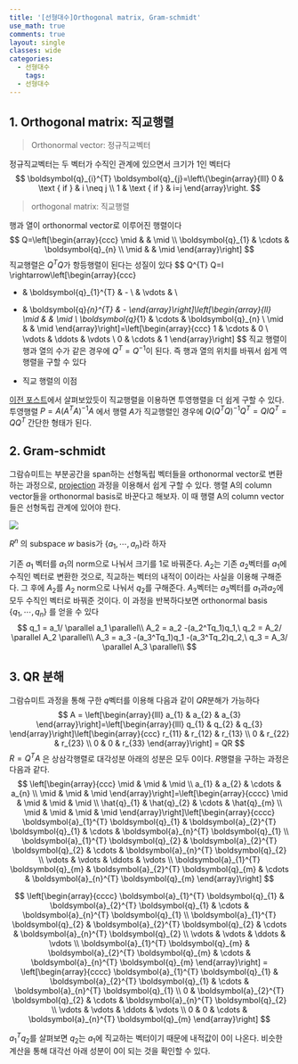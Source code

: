 ```yaml
---
title: '[선형대수]Orthogonal matrix, Gram-schmidt'
use_math: true
comments: true
layout: single
classes: wide
categories:
  - 선형대수
    tags:
  - 선형대수
---
```


## 1. Orthogonal matrix: 직교행렬

> Orthonormal vector: 정규직교벡터

정규직교벡터는 두 벡터가 수직인 관계에 있으면서 크기가 1인 벡터다
$$
\boldsymbol{q}_{i}^{T} \boldsymbol{q}_{j}=\left\{\begin{array}{lll}
0 & \text { if } & i \neq j \\
1 & \text { if } & i=j
\end{array}\right.
$$

> orthogonal matrix: 직교행렬

행과 열이 orthonormal vector로 이루어진 행렬이다
$$
Q=\left[\begin{array}{ccc}
\mid & & \mid \\
\boldsymbol{q}_{1} & \cdots & \boldsymbol{q}_{n} \\
\mid & & \mid
\end{array}\right]
$$
직교행렬은 $Q^TQ$가 항등행렬이 된다는 성질이 있다
$$
Q^{T} Q=I \rightarrow\left[\begin{array}{ccc}
- & \boldsymbol{q}_{1}^{T} & - \\
& \vdots & \\
- & \boldsymbol{q}_{n}^{T} & -
\end{array}\right]\left[\begin{array}{ll}
\mid & & \mid \\
\boldsymbol{q}_{1} & \cdots & \boldsymbol{q}_{n} \\
\mid & & \mid
\end{array}\right]=\left[\begin{array}{ccc}
1 & \cdots & 0 \\
\vdots & \ddots & \vdots \\
0 & \cdots & 1
\end{array}\right]
$$
직교 행렬이 행과 열의 수가 같은 경우에 $Q^T=Q^{-1}$이 된다. 즉 행과 열의 위치를 바꿔서 쉽게 역행렬을 구할 수 있다

- 직교 행렬의 이점

[이전 포스트](https://whdbfla6.github.io/%EC%84%A0%ED%98%95%EB%8C%80%EC%88%98/%EC%84%A0%ED%98%95%EB%8C%80%EC%88%98-Linear-combinations,-span,-basis-vector/)에서 살펴보았듯이 직교행렬을 이용하면 투영행렬을 더 쉽게 구할 수 있다. 투영행렬 $P=A(A^TA)^{−1}A$ 에서 행렬 $A$가 직교행렬인 경우에 $Q(Q^TQ)^{−1}Q^T=QIQ^T=QQ^T$ 간단한 형태가 된다. 

## 2. Gram-schmidt 

그람슈미트는 부분공간을 span하는 선형독립 벡터들을 orthonormal vector로 변환하는 과정으로, [projection](https://whdbfla6.github.io/%EC%84%A0%ED%98%95%EB%8C%80%EC%88%98/%EC%84%A0%ED%98%95%EB%8C%80%EC%88%98-Linear-combinations,-span,-basis-vector/) 과정을 이용해서 쉽게 구할 수 있다. 행렬 A의 column vector들을 orthonormal basis로 바꾼다고 해보자. 이 때 행렬 A의 column vector들은 선형독립 관계에 있어야 한다. 

![](http://whdbfla6.github.io/assets/linear-algebra/img18.png)

$R^n$ 의 subspace $w$ basis가 {$a_1, \cdots , a_n$}라 하자

기존 $a_1$ 벡터를 $a_1$의 norm으로 나눠서 크기를 1로 바꿔준다. $A_2$는 기존 $a_2$벡터를 $a_1$에 수직인 벡터로 변환한 것으로, 직교하는 벡터의 내적이 0이라는 사실을 이용해 구해준다. 그 후에 $A_2$를 $A_2$ norm으로 나눠서 $q_2$를 구해준다. $A_3$벡터는 $a_3$벡터를  $a_1$과$a_2$에 모두 수직인 벡터로 바꿔준 것이다. 이 과정을 반복하다보면 orthonormal basis {$q_1, \cdots , q_n$} 를 얻을 수 있다
$$
q_1 = a_1/ \parallel a_1 \parallel\\ 
A_2 = a_2 -(a_2^Tq_1)q_1,\ q_2 = A_2/ \parallel A_2 \parallel\\ 
A_3 = a_3 -(a_3^Tq_1)q_1 -(a_3^Tq_2)q_2,\ q_3 = A_3/ \parallel A_3 \parallel\\
$$

## 3. QR 분해

그람슈미트 과정을 통해 구한 $q$벡터를 이용해 다음과 같이 $QR$분해가 가능하다
$$
A = \left[\begin{array}{lll}
a_{1} & a_{2} & a_{3}
\end{array}\right]=\left[\begin{array}{lll}
q_{1} & q_{2} & q_{3}
\end{array}\right]\left[\begin{array}{ccc}
r_{11} & r_{12} & r_{13} \\
0 & r_{22} & r_{23} \\
0 & 0 & r_{33}
\end{array}\right] = QR
$$
$R = Q^TA$ 은 상삼각행렬로 대각성분 아래의 성분은 모두 0이다. $R$행렬을 구하는 과정은 다음과 같다. 
$$
\left[\begin{array}{ccc}
\mid & \mid & \mid \\
a_{1} & a_{2} & \cdots & a_{n} \\
\mid & \mid & \mid
\end{array}\right]=\left[\begin{array}{cccc}
\mid & \mid & \mid & \mid \\
\hat{q}_{1} & \hat{q}_{2} & \cdots & \hat{q}_{m} \\
\mid & \mid & \mid & \mid
\end{array}\right]\left[\begin{array}{cccc}
\boldsymbol{a}_{1}^{T} \boldsymbol{q}_{1} & \boldsymbol{a}_{2}^{T} \boldsymbol{q}_{1} & \cdots & \boldsymbol{a}_{n}^{T} \boldsymbol{q}_{1} \\
\boldsymbol{a}_{1}^{T} \boldsymbol{q}_{2} & \boldsymbol{a}_{2}^{T} \boldsymbol{q}_{2} & \cdots & \boldsymbol{a}_{n}^{T} \boldsymbol{q}_{2} \\
\vdots & \vdots & \ddots & \vdots \\
\boldsymbol{a}_{1}^{T} \boldsymbol{q}_{m} & \boldsymbol{a}_{2}^{T} \boldsymbol{q}_{m} & \cdots & \boldsymbol{a}_{n}^{T} \boldsymbol{q}_{m}
\end{array}\right]
$$

$$
\left[\begin{array}{cccc}
\boldsymbol{a}_{1}^{T} \boldsymbol{q}_{1} & \boldsymbol{a}_{2}^{T} \boldsymbol{q}_{1} & \cdots & \boldsymbol{a}_{n}^{T} \boldsymbol{q}_{1} \\
\boldsymbol{a}_{1}^{T} \boldsymbol{q}_{2} & \boldsymbol{a}_{2}^{T} \boldsymbol{q}_{2} & \cdots & \boldsymbol{a}_{n}^{T} \boldsymbol{q}_{2} \\
\vdots & \vdots & \ddots & \vdots \\
\boldsymbol{a}_{1}^{T} \boldsymbol{q}_{m} & \boldsymbol{a}_{2}^{T} \boldsymbol{q}_{m} & \cdots & \boldsymbol{a}_{n}^{T} \boldsymbol{q}_{m}
\end{array}\right] = \left[\begin{array}{cccc}
\boldsymbol{a}_{1}^{T} \boldsymbol{q}_{1} & \boldsymbol{a}_{2}^{T} \boldsymbol{q}_{1} & \cdots & \boldsymbol{a}_{n}^{T} \boldsymbol{q}_{1} \\
0 & \boldsymbol{a}_{2}^{T} \boldsymbol{q}_{2} & \cdots & \boldsymbol{a}_{n}^{T} \boldsymbol{q}_{2} \\
\vdots & \vdots & \ddots & \vdots \\
0 & 0 & \cdots & \boldsymbol{a}_{n}^{T} \boldsymbol{q}_{m}
\end{array}\right]
$$

$a_1^Tq_2$를 살펴보면 $q_2$는 $a_1$에 직교하는 벡터이기 때문에 내적값이 0이 나온다. 비슷한 계산을 통해 대각선 아래 성분이 0이 되는 것을 확인할 수 있다. 

